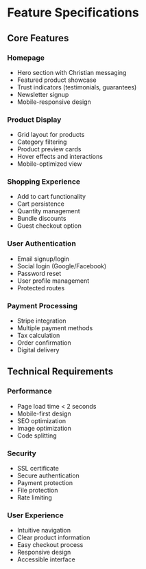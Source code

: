 # Feature Specifications

## Core Features

### Homepage
- Hero section with Christian messaging
- Featured product showcase
- Trust indicators (testimonials, guarantees)
- Newsletter signup
- Mobile-responsive design

### Product Display
- Grid layout for products
- Category filtering
- Product preview cards
- Hover effects and interactions
- Mobile-optimized view

### Shopping Experience
- Add to cart functionality
- Cart persistence
- Quantity management
- Bundle discounts
- Guest checkout option

### User Authentication
- Email signup/login
- Social login (Google/Facebook)
- Password reset
- User profile management
- Protected routes

### Payment Processing
- Stripe integration
- Multiple payment methods
- Tax calculation
- Order confirmation
- Digital delivery

## Technical Requirements

### Performance
- Page load time < 2 seconds
- Mobile-first design
- SEO optimization
- Image optimization
- Code splitting

### Security
- SSL certificate
- Secure authentication
- Payment protection
- File protection
- Rate limiting

### User Experience
- Intuitive navigation
- Clear product information
- Easy checkout process
- Responsive design
- Accessible interface 